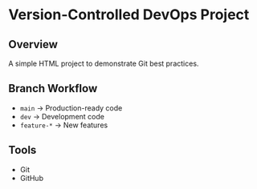 # Version-Controlled DevOps Project

## Overview
A simple HTML project to demonstrate Git best practices.

## Branch Workflow
- `main` → Production-ready code
- `dev` → Development code
- `feature-*` → New features

## Tools
- Git
- GitHub
